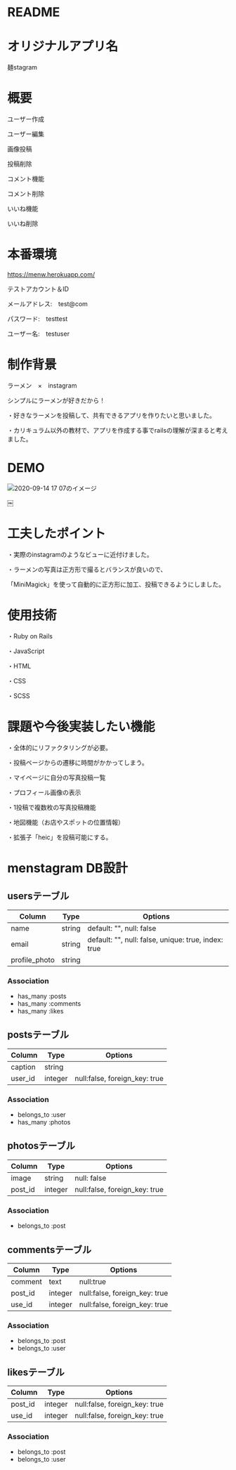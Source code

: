 # README


# オリジナルアプリ名
麺stagram


# 概要

ユーザー作成

ユーザー編集

画像投稿

投稿削除

コメント機能

コメント削除

いいね機能

いいね削除


# 本番環境
https://menw.herokuapp.com/

テストアカウント＆ID

メールアドレス:　test@com

パスワード:　testtest

ユーザー名:　testuser


# 制作背景
ラーメン　×　instagram

シンプルにラーメンが好きだから！

・好きなラーメンを投稿して、共有できるアプリを作りたいと思いました。

・カリキュラム以外の教材で、アプリを作成する事でrailsの理解が深まると考えました。

# DEMO
![2020-09-14 17 07のイメージ](https://user-images.githubusercontent.com/67736186/93060857-b4201d00-f6ad-11ea-993b-7d246927501d.jpeg)

￼
# 工夫したポイント

・実際のinstagramのようなビューに近付けました。

・ラーメンの写真は正方形で撮るとバランスが良いので、

「MiniMagick」を使って自動的に正方形に加工、投稿できるようにしました。


# 使用技術
・Ruby on Rails

・JavaScript

・HTML

・CSS

・SCSS


# 課題や今後実装したい機能
・全体的にリファクタリングが必要。

・投稿ページからの遷移に時間がかかってしまう。

・マイページに自分の写真投稿一覧

・プロフィール画像の表示

・1投稿で複数枚の写真投稿機能

・地図機能（お店やスポットの位置情報）

・拡張子「heic」を投稿可能にする。

# menstagram DB設計

## usersテーブル
|Column|Type|Options|
|------|----|-------|
|name|string|default: "", null: false
|email|string|default: "", null: false, unique: true, index: true 
|profile_photo|string||

### Association
- has_many :posts
- has_many :comments
- has_many :likes


## postsテーブル
|Column|Type|Options|
|------|----|-------|
|caption|string||
|user_id|integer|null:false, foreign_key: true|

### Association
- belongs_to :user
- has_many :photos


## photosテーブル
|Column|Type|Options|
|------|----|-------|
|image|string|null: false|
|post_id|integer|null:false, foreign_key: true|

### Association
- belongs_to :post


## commentsテーブル
|Column|Type|Options|
|------|----|-------|
|comment|text|null:true|
|post_id|integer|null:false, foreign_key: true|
|use_id|integer|null:false, foreign_key: true|

### Association
- belongs_to :post
- belongs_to :user


## likesテーブル
|Column|Type|Options|
|------|----|-------|
|post_id|integer|null:false, foreign_key: true|
|use_id|integer|null:false, foreign_key: true|

### Association
- belongs_to :post
- belongs_to :user
